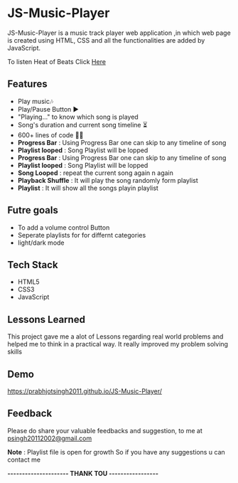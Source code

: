 
# JS-Music-Player

JS-Music-Player is a music track player web application 
,in which web page is created using HTML, CSS and all the functionalities are
 added by
 JavaScript.


To listen Heat of Beats Click [Here](https://prabhjotsingh2011.github.io/JS-Music-Player/)


## Features

- Play music🎶
- Play/Pause Button ▶
- "Playing..." to know which song is played 
- Song's duration and current song timeline ⏳
- 600+ lines of code 👩‍💻
- **Progress Bar** : Using Progress Bar one can skip to any timeline of song
- **Playlist looped** : Song Playlist will be lopped
- **Progress Bar** : Using Progress Bar one can skip to any timeline of song
- **Playlist looped** : Song Playlist will be lopped 
- **Song Looped** : repeat the current song again n again
- **Playback Shuffle** : It will play the song randomly form playlist
-  **Playlist** : It will show all the songs playin playlist

## Futre goals

- To add a volume control Button 
-  Seperate playlists for for differnt categories
- light/dark mode 




  
## Tech Stack

- HTML5
- CSS3
- JavaScript

  
## Lessons Learned

This project gave me a alot of Lessons regarding real world problems 
and helped me to think in a practical way. It really improved my problem solving skills

## Demo

https://prabhjotsingh2011.github.io/JS-Music-Player/


  
## Feedback

Please do share your valuable feedbacks and suggestion,
 to me at psingh20112002@gmail.com

 **Note** : Playlist file is open for growth So if you 
 have any suggestions u can contact me 



**--------------------- THANK TOU -----------------**
  
